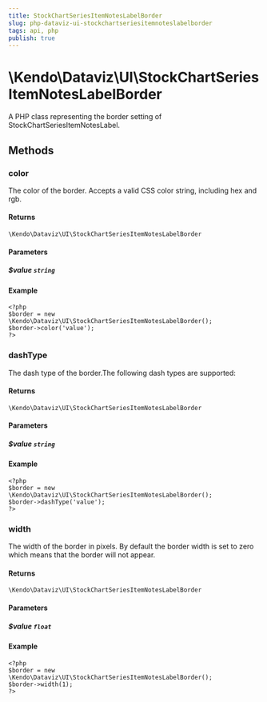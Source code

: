 ```yaml
---
title: StockChartSeriesItemNotesLabelBorder
slug: php-dataviz-ui-stockchartseriesitemnoteslabelborder
tags: api, php
publish: true
---
```


# \Kendo\Dataviz\UI\StockChartSeriesItemNotesLabelBorder

A PHP class representing the border setting of StockChartSeriesItemNotesLabel.


## Methods

### color
The color of the border. Accepts a valid CSS color string, including hex and rgb.

#### Returns
`\Kendo\Dataviz\UI\StockChartSeriesItemNotesLabelBorder`

#### Parameters

##### $value `string`



#### Example 
    <?php
    $border = new \Kendo\Dataviz\UI\StockChartSeriesItemNotesLabelBorder();
    $border->color('value');
    ?>

### dashType
The dash type of the border.The following dash types are supported:

#### Returns
`\Kendo\Dataviz\UI\StockChartSeriesItemNotesLabelBorder`

#### Parameters

##### $value `string`



#### Example 
    <?php
    $border = new \Kendo\Dataviz\UI\StockChartSeriesItemNotesLabelBorder();
    $border->dashType('value');
    ?>

### width
The width of the border in pixels. By default the border width is set to zero which means that the border will not appear.

#### Returns
`\Kendo\Dataviz\UI\StockChartSeriesItemNotesLabelBorder`

#### Parameters

##### $value `float`



#### Example 
    <?php
    $border = new \Kendo\Dataviz\UI\StockChartSeriesItemNotesLabelBorder();
    $border->width(1);
    ?>

